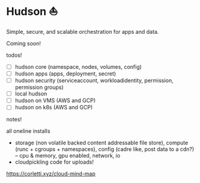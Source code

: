 # Hudson ⛵️

Simple, secure, and scalable orchestration for apps and data.

Coming soon!

todos!

- [ ] hudson core (namespace, nodes, volumes, config)
- [ ] hudson apps (apps, deployment, secret)
- [ ] hudson security (serviceaccount, workloadidentity, permission, permission groups)
- [ ] local hudson
- [ ] hudson on VMS (AWS and GCP)
- [ ] hudson on k8s (AWS and GCP)

notes!

all oneline installs

- storage (non volatile backed content addressable file store), compute (runc + cgroups + namespaces), config (cadre like, post data to a cdn?) – cpu & memory, gpu enabled, network, io
- cloudpickling code for uploads!

<https://corletti.xyz/cloud-mind-map>
